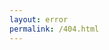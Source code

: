 ```yaml
---
layout: error
permalink: /404.html
---
```

<body onload="callGoogleScript(window.location.pathname.slice(1));">

<script>
function callGoogleScript(para) {
if(isNaN(para))
{
	console.log("its text");	
	return;
}else{
var url = "https://script.google.com/macros/s/AKfycbwQt4QiNTg8RjaAVd4KHZ_yClTbzgrvF34FZIIgEmIb8yGSHn8/exec?callback=loadData&id=1ZrGx_JUs8avZ3yT5nRf1eDI7pUl1PiP2Xrrlc0IGyuw&sheet=Sheet1&num="+ para;
// Make an AJAX call to Google Script
var request = jQuery.ajax({
      crossDomain: true,
      url: url,
      method: "GET",
      dataType: "jsonp"
    });
  }
 
 // print the returned data from jsonp
  function loadData(e) {
  try {
  var rows= e;
         for (var i = 1; i < rows.length; i++) {
	   $("#main").append(rows[i]+"<br>");
	window.location.assign(rows[2]);
	 }
	}catch(err) {
        error();
}	}
}
function error(){
	$("#main").html('<h1> Hmm..!:no_mouth: :anguished: :confused:</h1><p>Looks like that link doesn't exist in this realm.<br>If you are trying to build a new page, request for your own at :e-mail: <a href="mailto:sam@orthosam.com">sam@orthosam.com</a>.');
	}
  </script>
<script src="https://ajax.googleapis.com/ajax/libs/jquery/3.3.1/jquery.min.js"></script>
